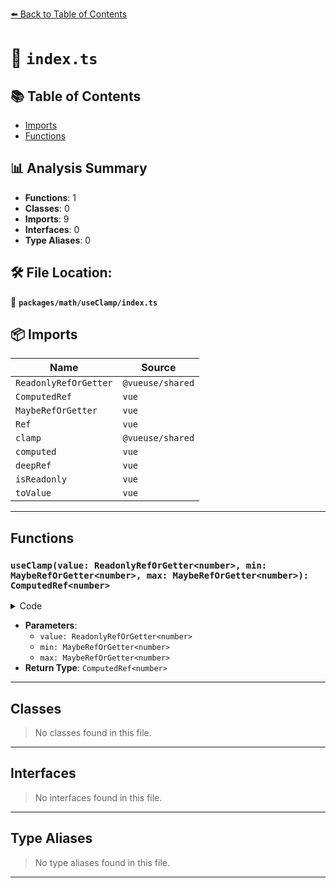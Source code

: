 [⬅️ Back to Table of Contents](../../../index.md)

# 📄 `index.ts`

## 📚 Table of Contents

- [Imports](#imports)
- [Functions](#functions)

## 📊 Analysis Summary

- **Functions**: 1
- **Classes**: 0
- **Imports**: 9
- **Interfaces**: 0
- **Type Aliases**: 0

## 🛠️ File Location:
📂 **`packages/math/useClamp/index.ts`**

## 📦 Imports

| Name | Source |
|------|--------|
| `ReadonlyRefOrGetter` | `@vueuse/shared` |
| `ComputedRef` | `vue` |
| `MaybeRefOrGetter` | `vue` |
| `Ref` | `vue` |
| `clamp` | `@vueuse/shared` |
| `computed` | `vue` |
| `deepRef` | `vue` |
| `isReadonly` | `vue` |
| `toValue` | `vue` |


---

## Functions

### `useClamp(value: ReadonlyRefOrGetter<number>, min: MaybeRefOrGetter<number>, max: MaybeRefOrGetter<number>): ComputedRef<number>`

<details><summary>Code</summary>

```ts
export function useClamp(
  value: ReadonlyRefOrGetter<number>,
  min: MaybeRefOrGetter<number>,
  max: MaybeRefOrGetter<number>,
): ComputedRef<number>
```
</details>

- **Parameters**:
  - `value: ReadonlyRefOrGetter<number>`
  - `min: MaybeRefOrGetter<number>`
  - `max: MaybeRefOrGetter<number>`
- **Return Type**: `ComputedRef<number>`

---

## Classes

> No classes found in this file.


---

## Interfaces

> No interfaces found in this file.


---

## Type Aliases

> No type aliases found in this file.


---